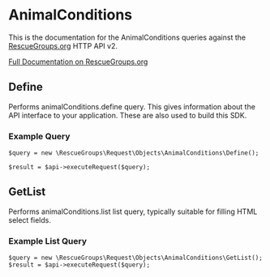 # AnimalConditions

This is the documentation for the AnimalConditions queries against the [RescueGroups.org](https://www.rescuegroups.org/) HTTP API v2.

[Full Documentation on RescueGroups.org](https://userguide.rescuegroups.org/display/APIDG/Object+definitions#Objectdefinitions-animalConditions)

## Define
Performs animalConditions.define query. This gives information about the API interface to your application. These are also used to build this SDK.

### Example Query

    $query = new \RescueGroups\Request\Objects\AnimalConditions\Define();

    $result = $api->executeRequest($query);
## GetList
Performs animalConditions.list list query, typically suitable for filling HTML select fields.

### Example List Query

    $query = new \RescueGroups\Request\Objects\AnimalConditions\GetList();
    $result = $api->executeRequest($query);
